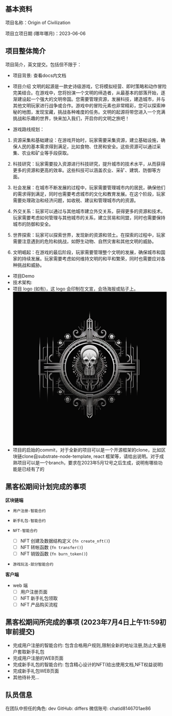 ## 基本资料

项目名称：Origin of Civilization

项目立项日期 (哪年哪月)：2023-06-06

## 项目整体简介

项目简介，英文提交。包括但不限于：

<!-- - 项目背景/原由/要解决的问题 (如有其他附件，可放到 `docs` 目录内。英文提交)。 -->
- 项目背景: 查看docs内文档
- 项目介绍
文明的起源是一款史诗级游戏，它将模拟经营、即时策略和动作冒险完美结合。在游戏中，您将扮演一个文明的缔造者，从最基本的部落开始，逐渐建设起一个强大的文明帝国。您需要管理资源，发展科技，建造城市，并与其他文明玩家进行战争或合作。游戏中的冒险元素也非常精彩，您可以探索神秘的地图，发现宝藏，挑战各种难度的任务。文明的起源将带您进入一个充满挑战和乐趣的世界，快来加入我们，开启你的文明之旅吧！

- 游戏路线规划：

 1. 资源采集和基础建设：在游戏开始时，玩家需要采集资源，建立基础设施，确保人民的基本需求得到满足，比如食物、住房和安全。这些资源可以通过采集、农业和矿业等手段获取。

 2. 科技研究：玩家需要投入资源进行科技研究，提升城市的技术水平，从而获得更多的资源和更高的效率。这些科技可以涵盖农业、采矿、建筑、防御等方面。

 3. 社会发展：在城市不断发展的过程中，玩家需要管理城市内的居民，确保他们的需求得到满足，同时也需要考虑城市的文化和教育发展。在这个阶段，玩家需要处理政治和经济问题，如收税、建议和管理城市内的资源。

 4. 外交关系：玩家可以通过与其他城市建立外交关系，获得更多的资源和技术。玩家需要考虑如何管理与其他城市的关系，建立贸易和同盟，同时也需要保持城市的防御和安全。

 5. 世界探索：玩家可以探索世界，发现新的资源和领土。在探索的过程中，玩家需要注意遇到的危险和挑战，如野生动物、自然灾害和其他文明的威胁。

 6. 文明崛起：在游戏的最后阶段，玩家需要管理整个文明的发展，确保城市和国家的持续发展。玩家需要考虑如何维持文明的和平和繁荣，同时也需要应对各种挑战和威胁。

- 项目Demo
- 技术架构:
- 项目 logo (如有)，这 logo 会印制在文宣，会场海报或贴子上。![LOGO](LOGO2.png)
- 项目的启始的commit，对于全新的项目可以是一个开源框架的clone，比如区块链clone自substrate-node-template, react
框架等，请给出说明。对于成熟项目可以是一个branch，要求在2023年5月12号之后生成，说明有哪些功能是已经有了的

## 黑客松期间计划完成的事项

<!-- - 请团队在报名那一周 git clone 这个代码库并创建团队目录，在 readme 里列出黑客松期间内打算完成的代码功能点。并提交 PR 到本代码库。例子如下 (这只是一个 nft 项目的例子，请根据团队项目自身定义具体工作)： -->

**区块链端**

- `用户注册-智能合约`

- `新手礼包-智能合约`

- `NFT-智能合约`
  - [ ] NFT 创建及数据结构定义 (`fn create_nft()`)
  - [ ] NFT 转帐函数 (`fn transfer()`)
  - [ ] NFT 销毁函数 (`fn burn_token()`)

- `游戏玩法-部分智能合约`


**客户端**

- web 端
  - [ ] 用户注册页面
  - [ ] NFT 新手礼包领取
  - [ ] NFT 产品购买流程

<!-- - hybrid (react-native)
  - [ ] 用户注册页面
  - [ ] NFT 产品创建流程
  - [ ] NFT 产品购买流程 -->


## 黑客松期间所完成的事项 (2023年7月4日上午11:59初审前提交)

<!-- - 2023年7月4日上午11:59前，在本栏列出黑客松期间最终完成的功能点。
- 把相关代码放在 `src` 目录里，并在本栏列出在黑客松期间完成的开发工作及代码结构。我们将对这些目录/档案作重点技术评审。
- Demo 视频，ppt等大文件不要提交。可以在readme中存放它们的链接地址 -->
- 完成用户注册的智能合约: 包含合格用户规则,限制全新的地址注册,防止大量用户套取新手礼包
- 完成用户注册的WEB页面
- 完成新手礼包的智能合约: 包含精心设计的NFT(给出使用文档,NFT权益说明)
- 完成新手礼包WEB页面
- 其他待补充...

## 队员信息

在团队中担任的角色: dev
GitHub:  differs
微信账号: chatid8146701ae86